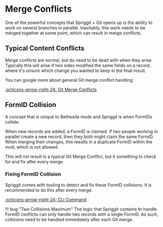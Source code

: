 # Merge Conflicts

One of the powerful concepts that Spriggit + Git opens up is the ability to work on several branches in parallel.   Inevitably, this work needs to be merged together at some point, which can result in merge conflicts.

## Typical Content Conflicts

Merge conflicts are normal, but do need to be dealt with when they arise.  Typically this will arise if two sides modified the same fields on a record, where it's unsure which change you wanted to keep in the final result.

You can google more about general Git merge conflict handling

[:octicons-arrow-right-24: Git Merge Conflicts](https://www.gitkraken.com/learn/git/tutorials/how-to-resolve-merge-conflict-in-git)

## FormID Collision
A concept that is unique to Bethesda mods and Spriggit is when FormIDs collide.

When new records are added, a FormID is claimed.   If two people working in parallel create a new record, then they both might claim the same FormID.   When merging their changes, this results in a duplicate FormID within the mod, which is not allowed.

This will not result in a typical Git Merge Conflict, but it something to check for and fix after every merge.

### Fixing FormID Collision
Spriggit comes with tooling to detect and fix these FormID collisions.  It is recommended to do this after every merge.

[:octicons-arrow-right-24: CLI Command](cli.md#formid-collision-fixing)

!!! bug "Two Collisions Maximum"
    The logic that Spriggit contains to handle FormID conflicts can only handle two records with a single FormID.  As such, collisions need to be handled immediately after each Git merge.